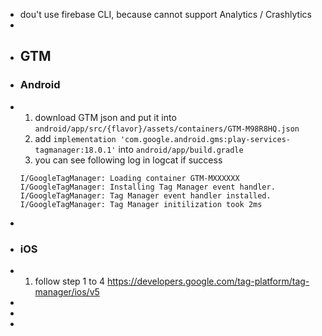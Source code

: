 - dou't use firebase CLI, because cannot support Analytics / Crashlytics
-
- ## GTM
- ### Android
- 1. download GTM json and put it into `android/app/src/{flavor}/assets/containers/GTM-M98R8HQ.json`
  2.  add `implementation 'com.google.android.gms:play-services-tagmanager:18.0.1'` into `android/app/build.gradle`
  3. you can see following log in logcat if success 
  ```
  I/GoogleTagManager: Loading container GTM-MXXXXXX
  I/GoogleTagManager: Installing Tag Manager event handler.
  I/GoogleTagManager: Tag Manager event handler installed.
  I/GoogleTagManager: Tag Manager initilization took 2ms
  ```
-
- ### iOS
- 1. follow step 1 to 4
  https://developers.google.com/tag-platform/tag-manager/ios/v5
-
-
-